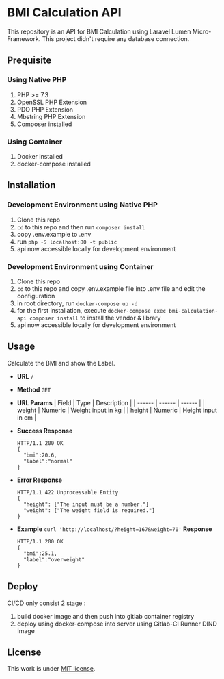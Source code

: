 # BMI Calculation API

This repository is an API for BMI Calculation using Laravel Lumen Micro-Framework. This project didn't require any database connection.

## Prequisite

### Using Native PHP
1. PHP >= 7.3
2. OpenSSL PHP Extension
3. PDO PHP Extension
4. Mbstring PHP Extension
5. Composer installed

### Using Container
1. Docker installed
2. docker-compose installed

## Installation

### Development Environment using Native PHP
1. Clone this repo
2. `cd` to this repo and then run `composer install`
3. copy .env.example to .env
4. run `php -S localhost:80 -t public`
5. api now accessible locally for development environment

### Development Environment using Container
1. Clone this repo
2. `cd` to this repo and copy .env.example file into .env file and edit the configuration
3. in root directory, run `docker-compose up -d`
4. for the first installation, execute `docker-compose exec bmi-calculation-api composer install` to install the vendor & library
5. api now accessible locally for development environment

## Usage
Calculate the BMI and show the Label.
* **URL**
    `/`

* **Method**
    `GET`

* **URL Params**
    | Field | Type | Description |
    | ------ | ------ | ------ | 
    | weight | Numeric | Weight input in kg |
    | height | Numeric | Height input in cm |

* **Success Response**
  ```
  HTTP/1.1 200 OK
  {
    "bmi":20.6,
    "label":"normal"
  }
  ```
  
* **Error Response**
  ```
  HTTP/1.1 422 Unprocessable Entity
  {
    "height": ["The input must be a number."]
    "weight": ["The weight field is required."]
  }
  ```
* **Example**
  `curl 'http://localhost/?height=167&weight=70'`
  **Response**
  ```
  HTTP/1.1 200 OK
  {
    "bmi":25.1,
    "label":"overweight"
  }
  ```

## Deploy
CI/CD only consist 2 stage :
1. build docker image and then push into gitlab container registry 
2. deploy using docker-compose into server using Gitlab-CI Runner DIND Image


## License

This work is under [MIT license](https://opensource.org/licenses/MIT).
